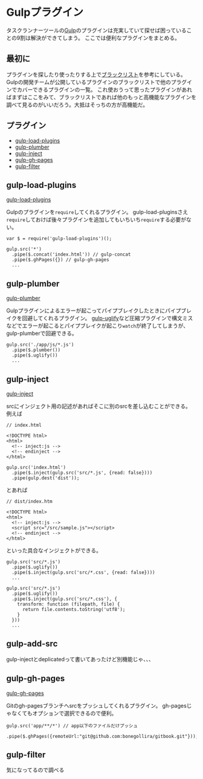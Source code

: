 # Gulpプラグイン

タスクランナーツールの[Gulp](http://gulpjs.com/)のプラグインは充実していて探せば困っていることの9割は解決ができてしまう。
ここでは便利なプラグインをまとめる。

## 最初に

プラグインを探したり使ったりする上で[ブラックリスト](https://github.com/gulpjs/plugins/blob/master/src/blackList.json)を参考にしている。
Gulpの開発チームが公開しているプラグインのブラックリストで他のプラグインでカバーできるプラグインの一覧。
これ使おうって思ったプラグインがあればまずはここをみて、ブラックリストであれば他のもっと高機能なプラグインを調べて見るのがいいだろう。大抵はそっちの方が高機能だ。

## プラグイン

- [gulp-load-plugins](#gulp-load-plugins)
- [gulp-plumber](#gulp-plumber)
- [gulp-inject](#gulp-inject)
- [gulp-gh-pages](#gulp-gh-pages)
- [gulp-filter](#gulp-filter)

## gulp-load-plugins

[gulp-load-plugins](https://www.npmjs.com/package/gulp-load-plugins)

Gulpのプラグインを`require`してくれるプラグイン。
gulp-load-pluginsさえ`require`しておけば後々プラグインを追加してもいちいち`require`する必要がない。

```
var $ = require('gulp-load-plugins')();

gulp.src('*')
  .pipe($.concat('index.html')) // gulp-concat
  .pipe($.ghPages({}) // gulp-gh-pages
  ...
```

## gulp-plumber

[gulp-plumber](https://www.npmjs.com/package/gulp-plumber)

Gulpプラグインによるエラーが起こってパイプブレイクしたときにパイプブレイクを回避してくれるプラグイン。
[gulp-uglify](https://www.npmjs.com/package/gulp-uglify)など圧縮プラグインで構文ミスなどでエラーが起こるとパイプブレイクが起こり`watch`が終了してしまうが、gulp-plumberで回避できる。

```
gulp.src('./app/js/*.js')
  .pipe($.plumber())
  .pipe($.uglify())
  ...
```

## gulp-inject

[gulp-inject](https://www.npmjs.com/package/gulp-inject)

srcにインジェクト用の記述があればそこに別のsrcを差し込むことができる。
例えば

```
// index.html

<!DOCTYPE html>
<html>
  <!-- inject:js -->
  <!-- endinject -->
</html>
```

```
gulp.src('index.html')
  .pipe($.inject(gulp.src('src/*.js', {read: false})))
  .pipe(gulp.dest('dist'));
```

とあれば

```
// dist/index.htm

<!DOCTYPE html>
<html>
  <!-- inject:js -->
  <script src="/src/sample.js"></script>
  <!-- endinject -->
</html>
```

といった具合なインジェクトができる。

```
gulp.src('src/*.js')
  .pipe($.uglify())
  .pipe($.inject(gulp.src('src/*.css', {read: false})))
  ...

gulp.src('src/*.js')
  .pipe($.uglify())
  .pipe($.inject(gulp.src('src/*.css'), {
    transform: function (filepath, file) {
      return file.contents.toString('utf8');
    }
  }))
  ...
```

## gulp-add-src

gulp-injectとdeplicatedって書いてあったけど別機能じゃ、、、

## gulp-gh-pages

[gulp-gh-pages](https://www.npmjs.com/package/gulp-gh-pages)

Gitのgh-pagesブランチへsrcをプッシュしてくれるプラグイン。
gh-pagesじゃなくてもオプションで選択できるので便利。

```
gulp.src('app/**/*') // app以下のファイルだけプッシュ
  .pipe($.ghPages({remoteUrl:"git@github.com:bonegollira/gitbook.git"}));
```

## gulp-filter

気になってるので調べる
